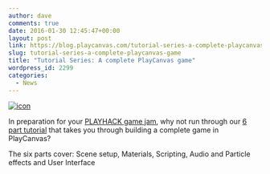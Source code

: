 ```yaml
---
author: dave
comments: true
date: 2016-01-30 12:45:47+00:00
layout: post
link: https://blog.playcanvas.com/tutorial-series-a-complete-playcanvas-game/
slug: tutorial-series-a-complete-playcanvas-game
title: "Tutorial Series: A complete PlayCanvas game"
wordpress_id: 2299
categories:
  - News
---
```


[![icon](https://blog.playcanvas.com/wp-content/uploads/2016/01/icon.jpg)](https://developer.playcanvas.com/en/tutorials/keepyup-part-one/)

In preparation for your [PLAYHACK game jam](https://blog.playcanvas.com/playhack-with-playjam-starts-on-monday/), why not run through our [6 part tutorial](https://developer.playcanvas.com/en/tutorials/keepyup-part-one/) that takes you through building a complete game in PlayCanvas?

The six parts cover: Scene setup, Materials, Scripting, Audio and Particle effects and User Interface
